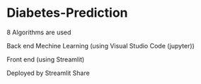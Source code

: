 # Diabetes-Prediction

8 Algorithms are used 

Back end Mechine Learning (using Visual Studio Code (jupyter))

Front end (using Streamlit)

Deployed by Streamlit Share 
